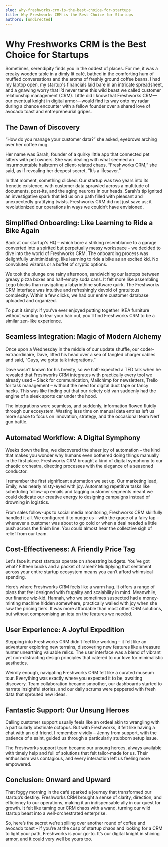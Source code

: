 ```yaml
---
slug: why-freshworks-crm-is-the-best-choice-for-startups
title: Why Freshworks CRM is the Best Choice for Startups
authors: [undirected]
---
```


# Why Freshworks CRM is the Best Choice for Startups

Sometimes, serendipity finds you in the oddest of places. For me, it was a creaky wooden table in a dimly lit café, bathed in the comforting hum of muffled conversations and the aroma of freshly ground coffee beans. I had my laptop open, my startup's financials laid bare in an intricate spreadsheet, and a gnawing worry that I’d never tame this wild beast we called customer relationship management (CRM). Little did I know that Freshworks CRM—our eventual knight in digital armor—would find its way onto my radar during a chance encounter with a fellow founder over a shared love of avocado toast and entrepreneurial gripes.

## The Dawn of Discovery

“How do you manage your customer data?” she asked, eyebrows arching over her coffee mug. 

Her name was Sarah, founder of a quirky little app that connected pet sitters with pet owners. She was dealing with what seemed an insurmountable hailstorm of client-related chaos. “Freshworks CRM,” she said, as if revealing her deepest secret, “It’s a lifesaver.”

In that moment, something clicked. Our startup was two years into its frenetic existence, with customer data sprawled across a multitude of documents, post-its, and the aging neurons in our heads. Sarah's tip ignited an investigative spark that led us on a path filled with pleasant and unexpectedly gratifying twists. Freshworks CRM did not just save us; it revolutionized our operations in ways we couldn’t have envisioned.

## Simplified Onboarding: Like Learning to Ride a Bike Again

Back at our startup's HQ – which bore a striking resemblance to a garage converted into a spirited but perpetually messy workspace – we decided to dive into the world of Freshworks CRM. The onboarding process was delightfully unintimidating, like learning to ride a bike as an excited kid. No convoluted wizards or a buffet of cryptic options.

We took the plunge one rainy afternoon, sandwiching our laptops between greasy pizza boxes and half-empty soda cans. It felt more like assembling Lego blocks than navigating a labyrinthine software quirk. The Freshworks CRM interface was intuitive and refreshingly devoid of gratuitous complexity. Within a few clicks, we had our entire customer database uploaded and organized.

To put it simply: if you’ve ever enjoyed putting together IKEA furniture without wanting to tear your hair out, you’ll find Freshworks CRM to be a similar zen-like experience.

## Seamless Integration: Magic of Modern Alchemy

Once upon a Wednesday in the middle of our update shuffle, our coder-extraordinaire, Dave, lifted his head over a sea of tangled charger cables and said, “Guys, we gotta talk integrations.”

Dave wasn’t known for his brevity, so we half-expected a TED talk when he revealed that Freshworks CRM integrates with practically every tool we already used – Slack for communication, Mailchimp for newsletters, Trello for task management – without the need for digital duct tape or fancy hacks. This was like finding out that our rickety old van suddenly had the engine of a sleek sports car under the hood.

The integrations were seamless, and suddenly, information flowed fluidly through our ecosystem. Wasting less time on manual data entries left us more space to focus on innovation, strategy, and the occasional team Nerf gun battle.

## Automated Workflow: A Digital Symphony

Weeks down the line, we discovered the sheer joy of automation – the kind that makes you wonder why humans even bothered doing things manually in the first place. Freshworks CRM brought a kind of digital symphony to our chaotic orchestra, directing processes with the elegance of a seasoned conductor.

I remember the first significant automation we set up. Our marketing lead, Emily, was nearly misty-eyed with joy. Automating repetitive tasks like scheduling follow-up emails and tagging customer segments meant we could dedicate our creative energy to designing campaigns instead of drowning in logistics.

From sales follow-ups to social media monitoring, Freshworks CRM skillfully handled it all. We configured it to nudge us – with the grace of a fairy tap – whenever a customer was about to go cold or when a deal needed a little push across the finish line. You could almost hear the collective sigh of relief from our team.

## Cost-Effectiveness: A Friendly Price Tag

Let's face it, most startups operate on shoestring budgets. You’ve got what? Fifteen bucks and a packet of ramen? Multiplying that sentiment across your entire startup ecosystem means you can’t afford whimsical spending.

Here’s where Freshworks CRM feels like a warm hug. It offers a range of plans that feel designed with frugality and scalability in mind. Meanwhile, our finance wiz-kid, Hannah, who we sometimes suspected had a money-minting machine hidden somewhere, practically wailed with joy when she saw the pricing tiers. It was more affordable than most other CRM solutions, but without compromising an iota on the features we needed.

## User Experience: A Joyful Expedition

Stepping into Freshworks CRM didn’t feel like working – it felt like an adventurer exploring new terrains, discovering new features like a treasure hunter unearthing valuable relics. The user interface was a blend of vibrant yet non-distracting design principles that catered to our love for minimalistic aesthetics.

Weirdly enough, navigating Freshworks CRM felt like a curated museum tour. Everything was exactly where you expected it to be, awaiting discovery. Team collaboration became smoother, our dashboards started to narrate insightful stories, and our daily scrums were peppered with fresh data that sprouted new ideas.

## Fantastic Support: Our Unsung Heroes

Calling customer support usually feels like an ordeal akin to wrangling with a particularly obstinate octopus. But with Freshworks, it felt like having a chat with an old friend. I remember vividly – Jenny from support, with the patience of a saint, guided us through a particularly stubborn setup issue.

The Freshworks support team became our unsung heroes, always available with timely help and full of solutions that felt tailor-made for us. Their enthusiasm was contagious, and every interaction left us feeling more empowered.

## Conclusion: Onward and Upward

That foggy morning in the café sparked a journey that transformed our startup’s destiny. Freshworks CRM brought a sense of clarity, direction, and efficiency to our operations, making it an indispensable ally in our quest for growth. It felt like taming our CRM chaos with a wand, turning our wild startup beast into a well-orchestrated enterprise.

So, here’s the secret we’re spilling over another round of coffee and avocado toast – if you’re at the cusp of startup chaos and looking for a CRM to light your path, Freshworks is your go-to. It’s our digital knight in shining armor, and it could very well be yours too.